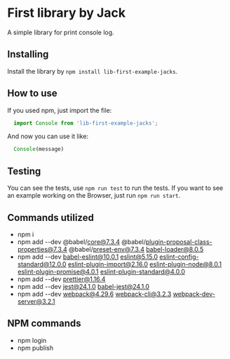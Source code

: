 # First library by Jack

A simple library for print console log.

## Installing

Install the library by `npm install lib-first-example-jacks`.

## How to use

If you used npm, just import the file:

```js
  import Console from 'lib-first-example-jacks';
```

And now you can use it like:

```js
  Console(message)
```

## Testing

You can see the tests, use `npm run test` to run the tests.
If you want to see an example working on the Browser, just run `npm run start`.

## Commands utilized
- npm i
- npm add --dev @babel/core@7.3.4 @babel/plugin-proposal-class-properties@7.3.4 @babel/preset-env@7.3.4 babel-loader@8.0.5
- npm add --dev babel-eslint@10.0.1 eslint@5.15.0 eslint-config-standard@12.0.0 eslint-plugin-import@2.16.0 eslint-plugin-node@8.0.1 eslint-plugin-promise@4.0.1 eslint-plugin-standard@4.0.0
- npm add --dev prettier@1.16.4
- npm add --dev jest@24.1.0 babel-jest@24.1.0
- npm add --dev webpack@4.29.6 webpack-cli@3.2.3 webpack-dev-server@3.2.1

## NPM commands
- npm login
- npm publish
